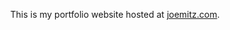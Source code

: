 <p align="center">
  This is my portfolio website hosted at <a href="https://joemitz.com" target="_blank">joemitz.com</a>.
</p>
